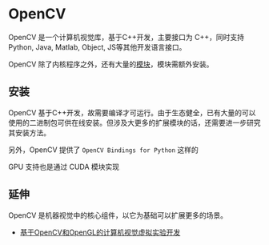 # OpenCV 

OpenCV 是一个计算机视觉库，基于C++开发，主要接口为 C++，同时支持Python, Java, Matlab, Object, JS等其他开发语言接口。  

OpenCV 除了内核程序之外，还有大量的[模块](https://docs.opencv.org/master/)，模块需额外安装。

## 安装

OpenCV 基于C++开发，故需要编译才可运行。由于生态健全，已有大量的可以使用的二进制包可供在线安装。但涉及大更多的扩展模块的话，还需要进一步研究其安装方法。  

另外，OpenCV 提供了 `OpenCV Bindings for Python` 这样的

GPU 支持也是通过 CUDA 模块实现

## 延伸

OpenCV 是机器视觉中的核心组件，以它为基础可以扩展更多的场景。

* [基于OpenCV和OpenGL的计算机视觉虚拟实验开发](https://kns.cnki.net/kcms/detail/detail.aspx?dbcode=CJFD&dbname=CJFDAUTO&filename=SYSY202104025&v=h760MJkCe01HLLqJ0NYd%25mmd2BmSJ0WCuHDcLW%25mmd2BTqCfxN94YcRthl5kLbQMR8SHaKN9Yp)
